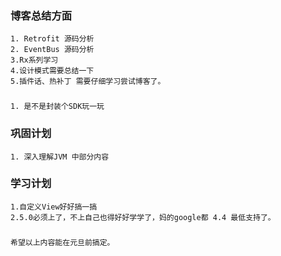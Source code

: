 
### 博客总结方面
	1. Retrofit 源码分析
	2. EventBus 源码分析
	3.Rx系列学习
	4.设计模式需要总结一下
	5.插件话、热补丁 需要仔细学习尝试博客了。

### 
	1. 是不是封装个SDK玩一玩

### 巩固计划
	1. 深入理解JVM 中部分内容

### 学习计划
	1.自定义View好好搞一搞
	2.5.0必须上了，不上自己也得好好学学了，妈的google都 4.4 最低支持了。

### 
	希望以上内容能在元旦前搞定。

